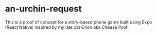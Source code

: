 # an-urchin-request

This is a proof of concept for a story-based phone game built using Expo (React Native) inspired by my late cat Orion aka Cheese Poof.
